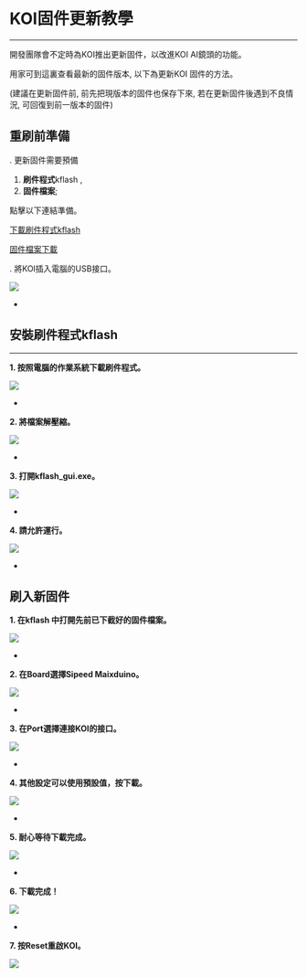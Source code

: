 # **KOI固件更新教學**

------

開發團隊會不定時為KOI推出更新固件，以改進KOI AI鏡頭的功能。

用家可到這裏查看最新的固件版本, 以下為更新KOI 固件的方法。

(建議在更新固件前, 前先把現版本的固件也保存下來, 若在更新固件後遇到不良情況, 可回復到前一版本的固件)



## 重刷前準備

. 更新固件需要預備

1. **刷件程式**kflash , 
2. **固件檔案**;

點擊以下連結準備。

[下載刷件程式kflash](https://dl.sipeed.com/MAIX/tools/kflash_gui/kflash_gui_v1.6.5)

[固件檔案下載](./updateHist.md)



. 將KOI插入電腦的USB接口。

![](./images/usb.png) 

-

## 安裝刷件程式kflash

------

**1. 按照電腦的作業系統下載刷件程式。**

![](./images/1.png)

-

**2. 將檔案解壓縮。**

![](./images/2.png)

-

**3. 打開kflash_gui.exe。**  

![](./images/3.png) 

-

**4. 請允許運行。**

![](./images/4.png)



-

## 刷入新固件

**1. 在kflash 中打開先前已下截好的固件檔案。**         

![](./images/5.png)

-

**2. 在Board選擇Sipeed Maixduino。**

![](./images/6.png) 



-

**3. 在Port選擇連接KOI的接口。**

![](./images/7.png)  

-

**4. 其他設定可以使用預設值，按下載。** 

![](./images/8.png) 

-

**5. 耐心等待下載完成。**

![](./images/9.png) 

-

**6. 下載完成！**

![](./images/10.png) 

-

**7. 按Reset重啟KOI。**

![](./images/reset.png) 




